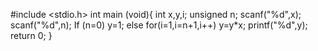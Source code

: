 #include <stdio.h>
int main (void){
 int x,y,i;
 unsigned n;
 scanf("%d",x);
 scanf("%d",n);
 If (n=0)
  y=1;
  else for(i=1,i=n+1,i++)
  y=y*x;
  printf("%d",y);
  return 0;
  }
